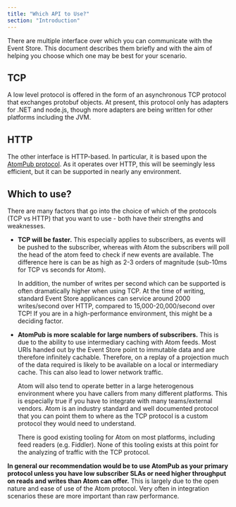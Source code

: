 ```yaml
---
title: "Which API to Use?"
section: "Introduction"
---
```


There are multiple interface over which you can communicate with the Event Store. This document describes them briefly and with the aim of helping you choose which one may be best for your scenario.

## TCP

A low level protocol is offered in the form of an asynchronous TCP protocol that exchanges protobuf objects. At present, this protocol only has adapters for .NET and node.js, though more adapters are being written for other platforms including the JVM.

## HTTP

The other interface is HTTP-based. In particular, it is based upon the [AtomPub protocol](http://tools.ietf.org/html/rfc5023). As it operates over HTTP, this will be seemingly less efficient, but it can be supported in nearly any environment.

## Which to use?

There are many factors that go into the choice of which of the protocols (TCP vs HTTP) that you want to use - both have their strengths and weaknesses.

- **TCP will be faster.** This especially applies to subscribers, as events will be pushed to the subscriber, whereas with Atom the subscribers will poll the head of the atom feed to check if new events are available. The difference here is can be as high as 2-3 orders of magnitude (sub-10ms for TCP vs seconds for Atom).

  In addition, the number of writes per second which can be supported is often dramatically higher when using TCP. At the time of writing, standard Event Store applicances can service around 2000 writes/second over HTTP, compared to 15,000-20,000/second over TCP! If you are in a high-performance environment, this might be a deciding factor.

- **AtomPub is more scalable for large numbers of subscribers.** This is due to the ability to use intermediary caching with Atom feeds. Most URIs handed out by the Event Store point to immutable data and are therefore infinitely cachable. Therefore, on a replay of a projection much of the data required is likely to be available on a local or intermediary cache. This can also lead to lower network traffic.

   Atom will also tend to operate better in a large heterogenous environment where you have callers from many different platforms. This is especially true if you have to integrate with many teams/external vendors. Atom is an industry standard and well documented protocol that you can point them to where as the TCP protocol is a custom protocol they would need to understand. 

   There is good existing tooling for Atom on most platforms, including feed readers (e.g. Fiddler). None of this tooling exists at this point for the analyzing of traffic with the TCP protocol.

**In general our recommendation would be to use AtomPub as your primary protocol unless you have low subscriber SLAs or need higher throughput on reads and writes than Atom can offer.** This is largely due to the open nature and ease of use of the Atom protocol. Very often in integration scenarios these are more important than raw performance.